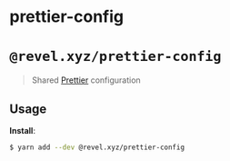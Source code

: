# prettier-config

# `@revel.xyz/prettier-config`
> Shared [Prettier](https://prettier.io) configuration

## Usage

**Install**:

```bash
$ yarn add --dev @revel.xyz/prettier-config
```
